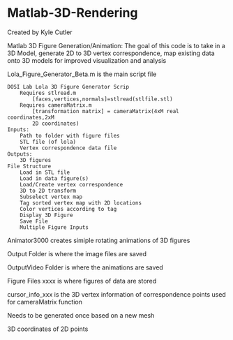 Matlab-3D-Rendering
===================
Created by Kyle Cutler

Matlab 3D Figure Generation/Animation: 
The goal of this code is to take in a 3D Model, generate 2D to 3D vertex correspondence, map existing data onto 3D models
for improved visualization and analysis

Lola_Figure_Generator_Beta.m is the main script file

    DOSI Lab Lola 3D Figure Generator Scrip
		Requires stlread.m
            [faces,vertices,normals]=stlread(stlfile.stl)
        Requires cameraMatrix.m
            [transformation matrix] = cameraMatrix(4xM real coordinates,2xM
            2D coordinates)
    Inputs:
        Path to folder with figure files
        STL file (of lola)
        Vertex correspondence data file
    Outputs:
        3D figures    
    File Structure
        Load in STL file
        Load in data figure(s)
        Load/Create vertex correspondence
        3D to 2D transform
        Subselect vertex map
        Tag sorted vertex map with 2D locations
        Color vertices according to tag
        Display 3D Figure
        Save File
        Multiple Figure Inputs
		
Animator3000 creates simiple rotating animations of 3D figures

Output Folder is where the image files are saved

OutputVideo Folder is where the animations are saved

Figure Files xxxx is where figures of data are stored

cursor_info_xxx is the 3D vertex information of correspondence points used for cameraMatrix function

  Needs to be generated once based on a new mesh
  
  3D coordinates of 2D points
